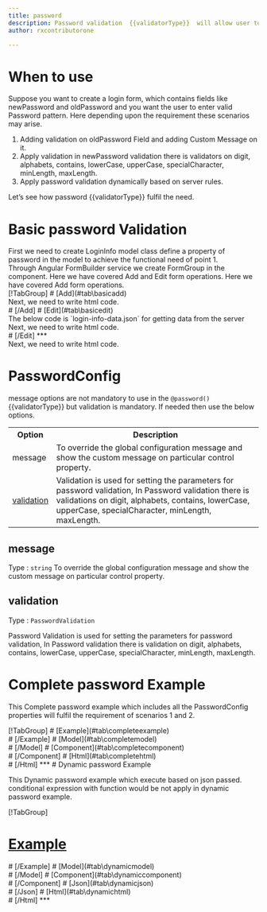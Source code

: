 ```yaml
---
title: password  
description: Password validation  {{validatorType}}  will allow user to enter only the input according to correct password validation format.
author: rxcontributorone

---
```

# When to use
Suppose you want to create a login form, which contains fields like newPassword and oldPassword and you want the user to enter valid Password pattern. Here depending upon the requirement these scenarios may arise.	
<ol>
   <li>Adding validation on oldPassword Field and adding  Custom Message on it.</li>
   <li>Apply validation in newPassword validation there is validators on digit, alphabets, contains, lowerCase, upperCase, specialCharacter, minLength, maxLength.</li>
   <data-scope scope="['decorator','validator']">
   <li>Apply password validation dynamically based on server rules.</li>
   </data-scope>
</ol>
Let’s see how password {{validatorType}} fulfil the need.

# Basic password Validation
<data-scope scope="['decorator']">
First we need to create LoginInfo model class define a property of password in the model to achieve the functional need of point 1.
<div component="app-code" key="password-add-model"></div> 
</data-scope>
Through Angular FormBuilder service we create FormGroup in the component.
<data-scope scope="['decorator']">
Here we have covered Add and Edit form operations. 
</data-scope>

<data-scope scope="['validator','template-driven']">
Here we have covered Add form operations. 
</data-scope>

<data-scope scope="['decorator']">
<div component="app-tabs" key="basic-operations"></div>
[!TabGroup]
# [Add](#tab\basicadd)
<div component="app-code" key="password-add-component"></div> 
Next, we need to write html code.
<div component="app-code" key="password-add-html"></div> 
<div component="app-example-runner" ref-component="app-password-add"></div>
# [/Add]
# [Edit](#tab\basicedit)
<div component="app-code" key="password-edit-component"></div>
The below code is `login-info-data.json` for getting data from the server 
<div component="app-code" key="password-edit-json"></div> 
Next, we need to write html code.
<div component="app-code" key="password-edit-html"></div> 
<div component="app-example-runner" ref-component="app-password-edit"></div>
# [/Edit]
***
</data-scope>

<data-scope scope="['validator','template-driven']">
<div component="app-code" key="password-add-component"></div> 
Next, we need to write html code.
<div component="app-code" key="password-add-html"></div> 
<div component="app-example-runner" ref-component="app-password-add"></div>
</data-scope>

# PasswordConfig 
message options are not mandatory to use in the `@password()`  {{validatorType}}  but validation is mandatory. If needed then use the below options.

<table class="table table-bordered table-striped">
<tr><th>Option</th><th>Description</th></tr>
<tr><td><a  (click)='scrollTo("#message")' title="message">message</a></td><td>To override the global configuration message and show the custom message on particular control property.</td></tr>
<tr><td><a href="#validation" (click)='scrollTo("#validation")'  title="validation">validation</a></td><td> Validation is used for setting the parameters for password validation, In Password validation there is validations on digit, alphabets, contains, lowerCase, upperCase, specialCharacter, minLength, maxLength.</td></tr>
</table>

## message 
Type :  `string` 
To override the global configuration message and show the custom message on particular control property.

<div component="app-code" key="password-messageExample-model"></div> 
<div component="app-example-runner" ref-component="app-password-message" title="password decorators with message" key="message"></div>

## validation 
Type :  `PasswordValidation`

Password Validation is used for setting the parameters for password validation, In Password validation there is validation on digit, alphabets, contains, lowerCase, upperCase, specialCharacter, minLength, maxLength.

<div component="app-code" key="password-validationExample-model"></div> 
<div component="app-example-runner" ref-component="app-password-validation" title="password decorators with validation" key="validation"></div>

# Complete password Example

This Complete password example which includes all the PasswordConfig properties will fulfil the requirement of scenarios 1 and 2.

<div component="app-tabs" key="complete"></div>
[!TabGroup]
# [Example](#tab\completeexample)
<div component="app-example-runner" ref-component="app-password-complete"></div>
# [/Example]
<data-scope scope="['decorator']">
# [Model](#tab\completemodel)
<div component="app-code" key="password-complete-model"></div> 
# [/Model]
</data-scope>
# [Component](#tab\completecomponent)
<div component="app-code" key="password-complete-component"></div> 
# [/Component]
# [Html](#tab\completehtml)
<div component="app-code" key="password-complete-html"></div> 
# [/Html]
***

<data-scope scope="['decorator','validator']">
# Dynamic password Example

This Dynamic password example which execute based on json passed. conditional expression with function would be not apply in dynamic password example. 

<div component="app-tabs" key="dynamic"></div>

[!TabGroup]
# [Example](#tab\dynamicexample)
<div component="app-example-runner" ref-component="app-password-dynamic"></div>
# [/Example]
<data-scope scope="['decorator']">
# [Model](#tab\dynamicmodel)
<div component="app-code" key="password-dynamic-model"></div>
# [/Model]
</data-scope>
# [Component](#tab\dynamiccomponent)
<div component="app-code" key="password-dynamic-component"></div>
# [/Component]
# [Json](#tab\dynamicjson)
<div component="app-code" key="password-dynamic-json"></div>
# [/Json]
# [Html](#tab\dynamichtml)
<div component="app-code" key="password-dynamic-html"></div> 
# [/Html]
***
</data-scope>